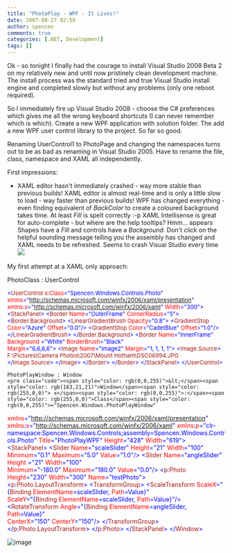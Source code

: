 ```yaml
---
title: "PhotoPlay - WPF - It Lives!"
date: 2007-08-27 02:59
author: spencen
comments: true
categories: [.NET, Development]
tags: []
---
```



Ok - so tonight I finally had the courage to install Visual Studio 2008 Beta 2 on my relatively new and until now pristinely clean development machine. The install process was the standard tried and true Visual Studio install engine and completed slowly but without any problems (only one reboot required).
 

So I immediately fire up Visual Studio 2008 - choose the C# preferences which gives me all the wrong keyboard shortcuts (I can never remember which is which). Create a new WPF application with solution folder. The add a new WPF user control library to the project. So far so good.
 

Renaming UserControl1 to PhotoPage and changing the namespaces turns out to be as bad as renaming in Visual Studio 2005. Have to rename the file, class, namespace and XAML all independently.
 

First impressions:
 

*   XAML editor hasn't immediately crashed - way more stable than previous builds!  XAML editor is almost real-time and is only a little slow to load - way faster than previous builds!  WPF has changed everything - even finding equivalent of *BackColor* to create a coloured background takes time. At least *Fill* is spelt correctly :-p  XAML Intellisense is great for auto-complete - but where are the help tooltips?  Hmm... appears Shapes have a *Fill* and controls have a *Background*.  Don't click on the helpful sounding message telling you the assembly has changed and XAML needs to be refreshed. Seems to crash Visual Studio every time ![](http://blog.spencen.com/emoticons/sad.png) 

My first attempt at a XAML only approach:
 

PhotoClass : UserControl


<font size="2"><span style="color: rgb(0,0,255)">&lt;</span><span style="color: rgb(163,21,21)">UserControl</span><span style="color: rgb(255,0,0)"> x</span><span style="color: rgb(0,0,255)">:</span><span style="color: rgb(255,0,0)">Class</span></font><font size="2"><span style="color: rgb(0,0,255)">="Spencen.Windows.Controls.Photo"
</span>   <span style="color: rgb(255,0,0)"> xmlns</span></font><font size="2"><span style="color: rgb(0,0,255)">="http://schemas.microsoft.com/winfx/2006/xaml/presentation"
</span>   <span style="color: rgb(255,0,0)"> xmlns</span><span style="color: rgb(0,0,255)">:</span><span style="color: rgb(255,0,0)">x</span></font><font size="2"><span style="color: rgb(0,0,255)">="http://schemas.microsoft.com/winfx/2006/xaml"
</span>   <span style="color: rgb(255,0,0)"> Width</span></font><font size="2"><span style="color: rgb(0,0,255)">="300"&gt;
</span><span style="color: rgb(163,21,21)">    </span><span style="color: rgb(0,0,255)">&lt;</span><span style="color: rgb(163,21,21)">StackPanel</span></font><font size="2"><span style="color: rgb(0,0,255)">&gt;
</span><span style="color: rgb(163,21,21)">        </span><span style="color: rgb(0,0,255)">&lt;</span><span style="color: rgb(163,21,21)">Border</span><span style="color: rgb(255,0,0)"> Name</span><span style="color: rgb(0,0,255)">="OuterFrame"</span><span style="color: rgb(255,0,0)"> CornerRadius</span></font><font size="2"><span style="color: rgb(0,0,255)">="5"&gt;
</span><span style="color: rgb(163,21,21)">            </span><span style="color: rgb(0,0,255)">&lt;</span><span style="color: rgb(163,21,21)">Border.Background</span></font><font size="2"><span style="color: rgb(0,0,255)">&gt;
</span><span style="color: rgb(163,21,21)">                </span><span style="color: rgb(0,0,255)">&lt;</span><span style="color: rgb(163,21,21)">LinearGradientBrush</span><span style="color: rgb(255,0,0)"> Opacity</span></font><font size="2"><span style="color: rgb(0,0,255)">="0.8"&gt;
</span><span style="color: rgb(163,21,21)">                    </span><span style="color: rgb(0,0,255)">&lt;</span><span style="color: rgb(163,21,21)">GradientStop</span><span style="color: rgb(255,0,0)"> Color</span><span style="color: rgb(0,0,255)">="Azure"</span><span style="color: rgb(255,0,0)"> Offset</span></font><font size="2"><span style="color: rgb(0,0,255)">="0.0"/&gt;
</span><span style="color: rgb(163,21,21)">                    </span><span style="color: rgb(0,0,255)">&lt;</span><span style="color: rgb(163,21,21)">GradientStop</span><span style="color: rgb(255,0,0)"> Color</span><span style="color: rgb(0,0,255)">="CadetBlue"</span><span style="color: rgb(255,0,0)"> Offset</span></font><font size="2"><span style="color: rgb(0,0,255)">="1.0"/&gt;
</span><span style="color: rgb(163,21,21)">                </span><span style="color: rgb(0,0,255)">&lt;/</span><span style="color: rgb(163,21,21)">LinearGradientBrush</span></font><font size="2"><span style="color: rgb(0,0,255)">&gt;
</span><span style="color: rgb(163,21,21)">            </span><span style="color: rgb(0,0,255)">&lt;/</span><span style="color: rgb(163,21,21)">Border.Background</span></font><font size="2"><span style="color: rgb(0,0,255)">&gt;
</span><span style="color: rgb(163,21,21)">            </span><span style="color: rgb(0,0,255)">&lt;</span><span style="color: rgb(163,21,21)">Border</span><span style="color: rgb(255,0,0)"> Name</span><span style="color: rgb(0,0,255)">="InnerFrame"</span><span style="color: rgb(255,0,0)"> Background</span><span style="color: rgb(0,0,255)"> ="White"</span><span style="color: rgb(255,0,0)"> BorderBrush</span><span style="color: rgb(0,0,255)">="Black"</span><span style="color: rgb(255,0,0)"> <br>                Margin</span></font><font size="2"><span style="color: rgb(0,0,255)">="6,6,6,6"&gt;
</span><span style="color: rgb(163,21,21)">                </span><span style="color: rgb(0,0,255)">&lt;</span><span style="color: rgb(163,21,21)">Image</span><span style="color: rgb(255,0,0)"> Name</span><span style="color: rgb(0,0,255)">="image2"</span><span style="color: rgb(255,0,0)"> Margin</span></font><font size="2"><span style="color: rgb(0,0,255)">="1, 1, 1, 1"&gt;
</span><span style="color: rgb(163,21,21)">                    </span><span style="color: rgb(0,0,255)">&lt;</span><span style="color: rgb(163,21,21)">Image.Source</span></font><font size="2"><span style="color: rgb(0,0,255)">&gt;<br></span><span style="color: rgb(0,0,255)">                        </span></font><font size="2"><span style="color: rgb(163,21,21)">F:\Pictures\Camera Photos\2007\Mount Hotham\DSC06994.JPG<br></span><span style="color: rgb(163,21,21)">                    </span><span style="color: rgb(0,0,255)">&lt;/</span><span style="color: rgb(163,21,21)">Image.Source</span></font><font size="2"><span style="color: rgb(0,0,255)">&gt;
</span><span style="color: rgb(163,21,21)">                </span><span style="color: rgb(0,0,255)">&lt;/</span><span style="color: rgb(163,21,21)">Image</span></font><font size="2"><span style="color: rgb(0,0,255)">&gt;
</span><span style="color: rgb(163,21,21)">            </span><span style="color: rgb(0,0,255)">&lt;/</span><span style="color: rgb(163,21,21)">Border</span></font><font size="2"><span style="color: rgb(0,0,255)">&gt;
</span><span style="color: rgb(163,21,21)">        </span><span style="color: rgb(0,0,255)">&lt;/</span><span style="color: rgb(163,21,21)">Border</span></font><font size="2"><span style="color: rgb(0,0,255)">&gt;
</span><span style="color: rgb(163,21,21)">    </span><span style="color: rgb(0,0,255)">&lt;/</span><span style="color: rgb(163,21,21)">StackPanel</span></font><font size="2"><span style="color: rgb(0,0,255)">&gt;
&lt;/</span><span style="color: rgb(163,21,21)">UserControl</span><span style="color: rgb(0,0,255)">&gt;</span></font></pre><a href="http://11011.net/software/vspaste"></a>

    
    PhotoPlayWindow : Window
    <pre class="code"><span style="color: rgb(0,0,255)">&lt;</span><span style="color: rgb(163,21,21)">Window</span><span style="color: rgb(255,0,0)"> x</span><span style="color: rgb(0,0,255)">:</span><span style="color: rgb(255,0,0)">Class</span><span style="color: rgb(0,0,255)">="Spencen.Windows.PhotoPlayWindow"
</span>   <span style="color: rgb(255,0,0)"> xmlns</span><span style="color: rgb(0,0,255)">="http://schemas.microsoft.com/winfx/2006/xaml/presentation"
</span>   <span style="color: rgb(255,0,0)"> xmlns</span><span style="color: rgb(0,0,255)">:</span><span style="color: rgb(255,0,0)">x</span><span style="color: rgb(0,0,255)">="http://schemas.microsoft.com/winfx/2006/xaml"
</span>   <span style="color: rgb(255,0,0)"> xmlns</span><span style="color: rgb(0,0,255)">:</span><span style="color: rgb(255,0,0)">p</span><span style="color: rgb(0,0,255)">="clr-namespace:Spencen.Windows.Controls;assembly=Spencen.Windows.Controls.Photo"
</span>   <span style="color: rgb(255,0,0)"> Title</span><span style="color: rgb(0,0,255)">="PhotoPlayWPF"</span><span style="color: rgb(255,0,0)"> Height</span><span style="color: rgb(0,0,255)">="428"</span><span style="color: rgb(255,0,0)"> Width</span><span style="color: rgb(0,0,255)">="619"&gt;
</span><span style="color: rgb(163,21,21)">    </span><span style="color: rgb(0,0,255)">&lt;</span><span style="color: rgb(163,21,21)">StackPanel</span><span style="color: rgb(0,0,255)">&gt;
</span><span style="color: rgb(163,21,21)">        </span><span style="color: rgb(0,0,255)">&lt;</span><span style="color: rgb(163,21,21)">Slider</span><span style="color: rgb(255,0,0)"> Name</span><span style="color: rgb(0,0,255)">="scaleSlider"</span><span style="color: rgb(255,0,0)"> Height</span><span style="color: rgb(0,0,255)">="21"</span><span style="color: rgb(255,0,0)"> Width</span><span style="color: rgb(0,0,255)">="100"</span><span style="color: rgb(255,0,0)"> <br>             </span><span style="color: rgb(255,0,0)">Minimum</span><span style="color: rgb(0,0,255)">="0.1"</span><span style="color: rgb(255,0,0)"> Maximum</span><span style="color: rgb(0,0,255)">="5.0"</span><span style="color: rgb(255,0,0)"> Value</span><span style="color: rgb(0,0,255)">="1.0"/&gt;
</span><span style="color: rgb(163,21,21)">        </span><span style="color: rgb(0,0,255)">&lt;</span><span style="color: rgb(163,21,21)">Slider</span><span style="color: rgb(255,0,0)"> Name</span><span style="color: rgb(0,0,255)">="angleSlider"</span><span style="color: rgb(255,0,0)"> Height</span><span style="color: rgb(0,0,255)"> ="21"</span><span style="color: rgb(255,0,0)"> Width</span><span style="color: rgb(0,0,255)">="100"</span><span style="color: rgb(255,0,0)"> <br>             Minimum</span><span style="color: rgb(0,0,255)">="-180.0"</span><span style="color: rgb(255,0,0)"> Maximum</span><span style="color: rgb(0,0,255)">="180.0"</span><span style="color: rgb(255,0,0)"> Value</span><span style="color: rgb(0,0,255)">="0.0"/&gt;
</span><span style="color: rgb(163,21,21)">        </span><span style="color: rgb(0,0,255)">&lt;</span><span style="color: rgb(163,21,21)">p</span><span style="color: rgb(0,0,255)">:</span><span style="color: rgb(163,21,21)">Photo</span><span style="color: rgb(255,0,0)"> Height</span><span style="color: rgb(0,0,255)">="230"</span><span style="color: rgb(255,0,0)"> Width</span><span style="color: rgb(0,0,255)">="300"</span><span style="color: rgb(255,0,0)"> Name</span><span style="color: rgb(0,0,255)">="testPhoto"&gt;
</span><span style="color: rgb(163,21,21)">            </span><span style="color: rgb(0,0,255)">&lt;</span><span style="color: rgb(163,21,21)">p</span><span style="color: rgb(0,0,255)">:</span><span style="color: rgb(163,21,21)">Photo.LayoutTransform</span><span style="color: rgb(0,0,255)">&gt;
</span><span style="color: rgb(163,21,21)">                </span><span style="color: rgb(0,0,255)">&lt;</span><span style="color: rgb(163,21,21)">TransformGroup</span><span style="color: rgb(0,0,255)">&gt;
</span><span style="color: rgb(163,21,21)">                    </span><span style="color: rgb(0,0,255)">&lt;</span><span style="color: rgb(163,21,21)">ScaleTransform</span><span style="color: rgb(255,0,0)"> ScaleX</span><span style="color: rgb(0,0,255)">="{</span><span style="color: rgb(163,21,21)">Binding</span><span style="color: rgb(255,0,0)"> ElementName</span><span style="color: rgb(0,0,255)">=scaleSlider,</span><span style="color: rgb(255,0,0)"> Path</span><span style="color: rgb(0,0,255)">=Value}"</span><span style="color: rgb(255,0,0)"> <br>                        ScaleY</span><span style="color: rgb(0,0,255)">="{</span><span style="color: rgb(163,21,21)">Binding</span><span style="color: rgb(255,0,0)"> ElementName</span><span style="color: rgb(0,0,255)">=scaleSlider,</span><span style="color: rgb(255,0,0)"> Path</span><span style="color: rgb(0,0,255)">=Value}"/&gt;
</span><span style="color: rgb(163,21,21)">                    </span><span style="color: rgb(0,0,255)">&lt;</span><span style="color: rgb(163,21,21)">RotateTransform</span><span style="color: rgb(255,0,0)"> Angle</span><span style="color: rgb(0,0,255)">="{</span><span style="color: rgb(163,21,21)">Binding</span><span style="color: rgb(255,0,0)"> ElementName</span><span style="color: rgb(0,0,255)">=angleSlider,</span><span style="color: rgb(255,0,0)"> Path</span><span style="color: rgb(0,0,255)">=Value}"</span><span style="color: rgb(255,0,0)"> <br>                        CenterX</span><span style="color: rgb(0,0,255)">="150"</span><span style="color: rgb(255,0,0)"> CenterY</span><span style="color: rgb(0,0,255)">="150"/&gt;
</span><span style="color: rgb(163,21,21)">                </span><span style="color: rgb(0,0,255)">&lt;/</span><span style="color: rgb(163,21,21)">TransformGroup</span><span style="color: rgb(0,0,255)">&gt;
</span><span style="color: rgb(163,21,21)">            </span><span style="color: rgb(0,0,255)">&lt;/</span><span style="color: rgb(163,21,21)">p</span><span style="color: rgb(0,0,255)">:</span><span style="color: rgb(163,21,21)">Photo.LayoutTransform</span><span style="color: rgb(0,0,255)">&gt;
</span><span style="color: rgb(163,21,21)">        </span><span style="color: rgb(0,0,255)">&lt;/</span><span style="color: rgb(163,21,21)">p</span><span style="color: rgb(0,0,255)">:</span><span style="color: rgb(163,21,21)">Photo</span><span style="color: rgb(0,0,255)">&gt;
</span><span style="color: rgb(163,21,21)">    </span><span style="color: rgb(0,0,255)">&lt;/</span><span style="color: rgb(163,21,21)">StackPanel</span><span style="color: rgb(0,0,255)">&gt;
&lt;/</span><span style="color: rgb(163,21,21)">Window</span><span style="color: rgb(0,0,255)">&gt;
</span>



![image](/images/image_2.png)


